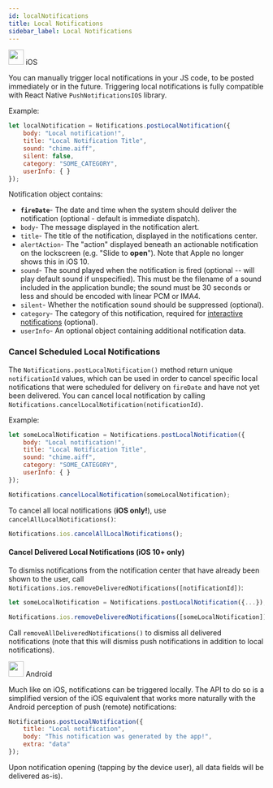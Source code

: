 ```yaml
---
id: localNotifications
title: Local Notifications
sidebar_label: Local Notifications
---
```


<img src="https://upload.wikimedia.org/wikipedia/commons/thumb/f/fa/Apple_logo_black.svg/2000px-Apple_logo_black.svg.png" width=30/> iOS

You can manually trigger local notifications in your JS code, to be posted immediately or in the future.
Triggering local notifications is fully compatible with React Native `PushNotificationsIOS` library.

Example:

```jsx
let localNotification = Notifications.postLocalNotification({
	body: "Local notification!",
	title: "Local Notification Title",
	sound: "chime.aiff",
    silent: false,
	category: "SOME_CATEGORY",
	userInfo: { }
});
```

Notification object contains:

- **`fireDate`**- The date and time when the system should deliver the notification (optional - default is immediate dispatch).
- `body`- The message displayed in the notification alert.
- `title`- The title of the notification, displayed in the notifications center.
- `alertAction`- The "action" displayed beneath an actionable notification on the lockscreen (e.g. "Slide to **open**"). Note that Apple no longer shows this in iOS 10.
- `sound`- The sound played when the notification is fired (optional -- will play default sound if unspecified). This must be the filename of a sound included in the application bundle; the sound must be 30 seconds or less and should be encoded with linear PCM or IMA4.
- `silent`- Whether the notification sound should be suppressed (optional).
- `category`- The category of this notification, required for [interactive notifications](#interactive--actionable-notifications-ios-only) (optional).
- `userInfo`- An optional object containing additional notification data.

### Cancel Scheduled Local Notifications

The `Notifications.postLocalNotification()` method return unique `notificationId` values, which can be used in order to cancel specific local notifications that were scheduled for delivery on `fireDate` and have not yet been delivered. You can cancel local notification by calling `Notifications.cancelLocalNotification(notificationId)`.

Example:

```jsx
let someLocalNotification = Notifications.postLocalNotification({
	body: "Local notification!",
	title: "Local Notification Title",
	sound: "chime.aiff",
	category: "SOME_CATEGORY",
	userInfo: { }
});

Notifications.cancelLocalNotification(someLocalNotification);
```

To cancel all local notifications (**iOS only!**), use `cancelAllLocalNotifications()`:

```jsx
Notifications.ios.cancelAllLocalNotifications();
```

#### Cancel Delivered Local Notifications (iOS 10+ only)

To dismiss notifications from the notification center that have already been shown to the user, call `Notifications.ios.removeDeliveredNotifications([notificationId])`:

```jsx
let someLocalNotification = Notifications.postLocalNotification({...});

Notifications.ios.removeDeliveredNotifications([someLocalNotification]);
```

Call `removeAllDeliveredNotifications()` to dismiss all delivered notifications
(note that this will dismiss push notifications in addition to local
notifications).


<img src="https://upload.wikimedia.org/wikipedia/commons/thumb/a/a0/APK_format_icon.png/768px-APK_format_icon.png" width=30/> Android

Much like on iOS, notifications can be triggered locally. The API to do so is a simplified version of the iOS equivalent that works more naturally with the Android perception of push (remote) notifications:

```jsx
Notifications.postLocalNotification({
	title: "Local notification",
	body: "This notification was generated by the app!",
	extra: "data"
});
```

Upon notification opening (tapping by the device user), all data fields will be delivered as-is).
